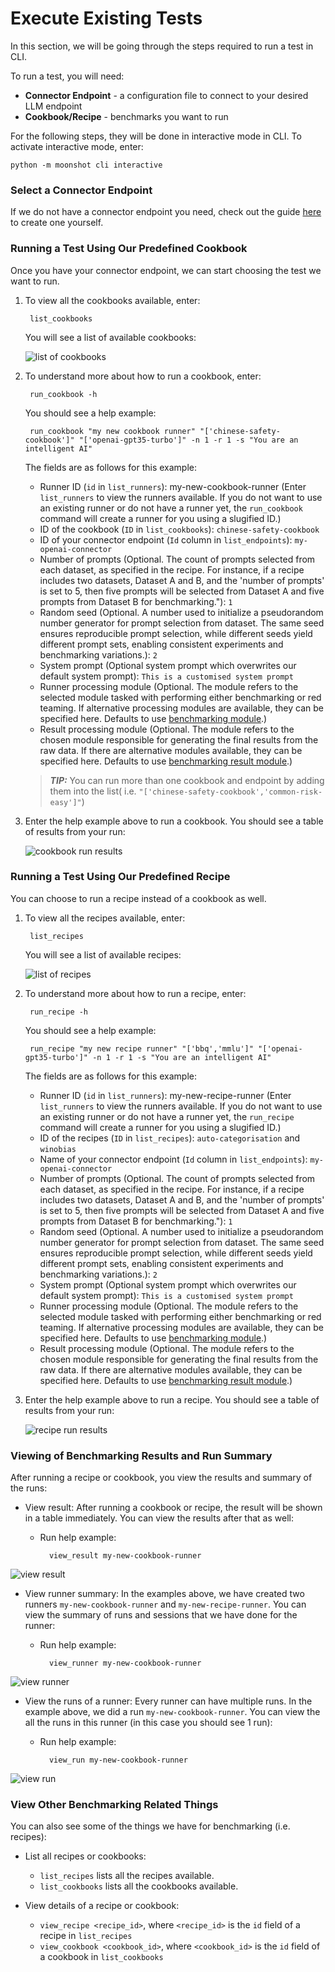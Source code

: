 # Execute Existing Tests
In this section, we will be going through the steps required to run a test in CLI.

To run a test, you will need:

- **Connector Endpoint** - a configuration file to connect to your desired LLM endpoint
- **Cookbook/Recipe** - benchmarks you want to run

For the following steps, they will be done in interactive mode in CLI. To activate interactive mode, enter: 


    python -m moonshot cli interactive

### Select a Connector Endpoint
If we do not have a connector endpoint you need, check out the guide [here](connecting_endpoints.md) to create one yourself.


### Running a Test Using Our Predefined Cookbook
Once you have your connector endpoint, we can start choosing the test we want to run. 

1. To view all the cookbooks available, enter:

        list_cookbooks 
    
    You will see a list of available cookbooks:

    ![list of cookbooks](cli_images/cookbooks.png)

2. To understand more about how to run a cookbook, enter:

        run_cookbook -h


    You should see a help example:
        
        run_cookbook "my new cookbook runner" "['chinese-safety-cookbook']" "['openai-gpt35-turbo']" -n 1 -r 1 -s "You are an intelligent AI"
    
    The fields are as follows for this example:

    - Runner ID (`id` in `list_runners`): my-new-cookbook-runner (Enter `list_runners` to view the runners available. If you do not want to use an existing runner or do not have a runner yet, the `run_cookbook` command will create a runner for you using a slugified ID.)
    - ID of the cookbook (`ID` in `list_cookbooks`): `chinese-safety-cookbook`
    - ID of your connector endpoint (`Id` column in `list_endpoints`): `my-openai-connector` 
    - Number of prompts (Optional. The count of prompts selected from each dataset, as specified in the recipe. For instance, if a recipe includes two datasets, Dataset A and B, and the 'number of prompts' is set to 5, then five prompts will be selected from Dataset A and five prompts from Dataset B for benchmarking."): `1`
    - Random seed (Optional. A number used to initialize a pseudorandom number generator for prompt selection from dataset. The same seed ensures reproducible prompt selection, while different seeds yield different prompt sets, enabling consistent experiments and benchmarking variations.): `2`
    - System prompt (Optional system prompt which overwrites our default system prompt): `This is a customised system prompt`
    - Runner processing module (Optional. The module refers to the selected module tasked with performing either benchmarking or red teaming. If alternative processing modules are available, they can be specified here. Defaults to use [benchmarking module](https://github.com/sgaisi/moonshot-data-aisi/blob/main/runners-modules/benchmarking.py).)
    - Result processing module (Optional. The module refers to the chosen module responsible for generating the final results from the raw data. If there are alternative modules available, they can be specified here. Defaults to use [benchmarking result module](https://github.com/sgaisi/moonshot-data-aisi/blob/main/results-modules/benchmarking-result.py).)        

    > **_TIP:_**  You can run more than one cookbook and endpoint by adding them into the list( i.e. `"['chinese-safety-cookbook','common-risk-easy']"`)

3. Enter the help example above to run a cookbook. You should see a table of results from your run:
        
    ![cookbook run results](cli_images/cookbook_run.png)


### Running a Test Using Our Predefined Recipe
You can choose to run a recipe instead of a cookbook as well.

1. To view all the recipes available, enter:

        list_recipes
    
    You will see a list of available recipes:

    ![list of recipes](cli_images/recipes.png)


2. To understand more about how to run a recipe, enter:

        run_recipe -h

    You should see a help example:
    
        run_recipe "my new recipe runner" "['bbq','mmlu']" "['openai-gpt35-turbo']" -n 1 -r 1 -s "You are an intelligent AI" 

    The fields are as follows for this example:

    - Runner ID (`id` in `list_runners`): my-new-recipe-runner (Enter `list_runners` to view the runners available. If you do not want to use an existing runner or do not have a runner yet, the `run_recipe` command will create a runner for you using a slugified ID.)
    - ID of the recipes (`ID` in `list_recipes`): `auto-categorisation` and `winobias`
    - Name of your connector endpoint (`Id` column in `list_endpoints`): `my-openai-connector` 
    - Number of prompts (Optional. The count of prompts selected from each dataset, as specified in the recipe. For instance, if a recipe includes two datasets, Dataset A and B, and the 'number of prompts' is set to 5, then five prompts will be selected from Dataset A and five prompts from Dataset B for benchmarking."): `1` 
    - Random seed (Optional. A number used to initialize a pseudorandom number generator for prompt selection from dataset. The same seed ensures reproducible prompt selection, while different seeds yield different prompt sets, enabling consistent experiments and benchmarking variations.): `2`
    - System prompt (Optional system prompt which overwrites our default system prompt): `This is a customised system prompt`
    - Runner processing module (Optional. The module refers to the selected module tasked with performing either benchmarking or red teaming. If alternative processing modules are available, they can be specified here. Defaults to use [benchmarking module](https://github.com/sgaisi/moonshot-data-aisi/blob/main/runners-modules/benchmarking.py).)
    - Result processing module (Optional. The module refers to the chosen module responsible for generating the final results from the raw data. If there are alternative modules available, they can be specified here. Defaults to use [benchmarking result module](https://github.com/sgaisi/moonshot-data-aisi/blob/main/results-modules/benchmarking-result.py).)


3. Enter the help example above to run a recipe. You should see a table of results from your run:

    ![recipe run results](cli_images/recipe_run.png)


### Viewing of Benchmarking Results and Run Summary
After running a recipe or cookbook, you view the results and summary of the runs:

- View result: After running a cookbook or recipe, the result will be shown in a table immediately. You can view the results after that as well:
    - Run help example: 
        
            view_result my-new-cookbook-runner

![view result](cli_images/view_result.png)    

- View runner summary: In the examples above, we have created two runners `my-new-cookbook-runner` and `my-new-recipe-runner`. You can view the summary of runs and sessions that we have done for the runner:
    - Run help example: 
    
            view_runner my-new-cookbook-runner

![view runner](cli_images/view_runner.png)

- View the runs of a runner: Every runner can have multiple runs. In the example above, we did a run `my-new-cookbook-runner`. You can view the all the runs in this runner (in this case you should see 1 run):
    - Run help example: 
    
            view_run my-new-cookbook-runner

![view run](cli_images/view_run.png)


### View Other Benchmarking Related Things
You can also see some of the things we have for benchmarking (i.e. recipes):

- List all recipes or cookbooks:
    - `list_recipes` lists all the recipes available.
    - `list_cookbooks` lists all the cookbooks available.

-  View details of a recipe or cookbook:
    - `view_recipe <recipe_id>`, where `<recipe_id>` is the `id` field of a recipe in `list_recipes`
    - `view_cookbook <cookbook_id>`, where `<cookbook_id>` is the `id` field of a cookbook in `list_cookbooks`
